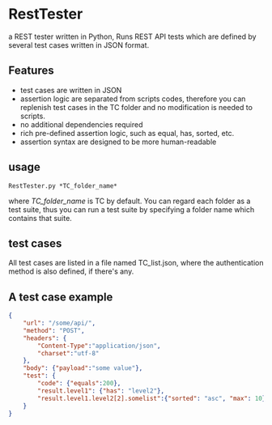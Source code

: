 # RestTester
a REST tester written in Python, Runs REST API tests which are defined by several test cases written in JSON format.

## Features
- test cases are written in JSON
- assertion logic are separated from scripts codes, therefore you can replenish test cases in the TC folder and no modification is needed to scripts.
- no additional dependencies required
- rich pre-defined assertion logic, such as equal, has, sorted, etc.
- assertion syntax are designed to be more human-readable

## usage
```
RestTester.py *TC_folder_name*
```

where *TC_folder_name* is TC by default. You can regard each folder as a test suite, thus you can run a test suite by specifying a folder name which contains that suite.

## test cases
All test cases are listed in a file named TC_list.json, where the authentication method is also defined, if there's any.

## A test case example
```json
{
    "url": "/some/api/",
    "method": "POST",
    "headers": {
        "Content-Type":"application/json",
        "charset":"utf-8"
    },
    "body": {"payload":"some value"},
    "test": {
        "code": {"equals":200},
        "result.level1": {"has": "level2"},
        "result.level1.level2[2].somelist":{"sorted": "asc", "max": 10}
    }
}
```